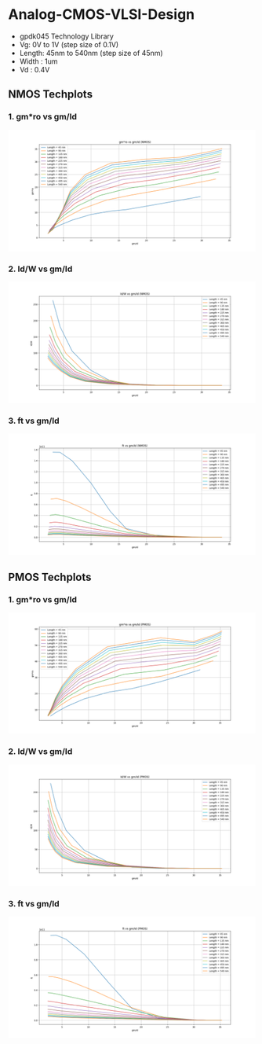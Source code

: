 # Analog-CMOS-VLSI-Design
- gpdk045 Technology Library
- Vg: 0V to 1V (step size of 0.1V)
- Length: 45nm to 540nm (step size of 45nm)
- Width : 1um
- Vd : 0.4V
## NMOS Techplots

### 1. gm*ro vs gm/Id
![image alt](https://github.com/thelikith/Analog-CMOS-VLSI-Design/blob/6088355e1933bd52276c688612ff4d5863fc5a9d/Techplots/nmos/Figure_1.png)
### 2. Id/W vs gm/Id
![image alt](https://github.com/thelikith/Analog-CMOS-VLSI-Design/blob/6088355e1933bd52276c688612ff4d5863fc5a9d/Techplots/nmos/Figure_2.png)
### 3. ft vs gm/Id
![image alt](https://github.com/thelikith/Analog-CMOS-VLSI-Design/blob/6088355e1933bd52276c688612ff4d5863fc5a9d/Techplots/nmos/Figure_3.png)


## PMOS Techplots

### 1. gm*ro vs gm/Id
![image alt](https://github.com/thelikith/Analog-CMOS-VLSI-Design/blob/6088355e1933bd52276c688612ff4d5863fc5a9d/Techplots/pmos/Figure_4.png)
### 2. Id/W vs gm/Id
![image alt](https://github.com/thelikith/Analog-CMOS-VLSI-Design/blob/6088355e1933bd52276c688612ff4d5863fc5a9d/Techplots/pmos/Figure_5.png)
### 3. ft vs gm/Id
![image alt](https://github.com/thelikith/Analog-CMOS-VLSI-Design/blob/6088355e1933bd52276c688612ff4d5863fc5a9d/Techplots/pmos/Figure_6.png)
